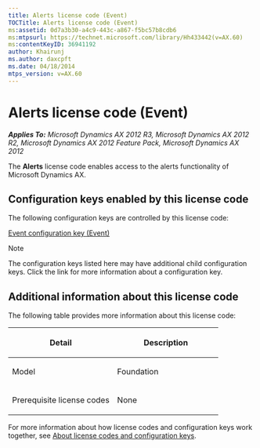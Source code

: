 ```yaml
---
title: Alerts license code (Event)
TOCTitle: Alerts license code (Event)
ms:assetid: 0d7a3b30-a4c9-443c-a867-f5bc57b8cdb6
ms:mtpsurl: https://technet.microsoft.com/library/Hh433442(v=AX.60)
ms:contentKeyID: 36941192
author: Khairunj
ms.author: daxcpft
ms.date: 04/18/2014
mtps_version: v=AX.60
---
```


# Alerts license code (Event) 


_**Applies To:** Microsoft Dynamics AX 2012 R3, Microsoft Dynamics AX 2012 R2, Microsoft Dynamics AX 2012 Feature Pack, Microsoft Dynamics AX 2012_

The **Alerts** license code enables access to the alerts functionality of Microsoft Dynamics AX.

## Configuration keys enabled by this license code

The following configuration keys are controlled by this license code:

[Event configuration key (Event)](event-configuration-key-event.md)


> [!NOTE]
> <P>The configuration keys listed here may have additional child configuration keys. Click the link for more information about a configuration key.</P>



## Additional information about this license code

The following table provides more information about this license code:

<table>
<colgroup>
<col style="width: 50%" />
<col style="width: 50%" />
</colgroup>
<thead>
<tr class="header">
<th><p>Detail</p></th>
<th><p>Description</p></th>
</tr>
</thead>
<tbody>
<tr class="odd">
<td><p>Model</p></td>
<td><p>Foundation</p></td>
</tr>
<tr class="even">
<td><p>Prerequisite license codes</p></td>
<td><p>None</p></td>
</tr>
</tbody>
</table>


For more information about how license codes and configuration keys work together, see [About license codes and configuration keys](https://technet.microsoft.com/library/aa548653\(v=ax.60\)).

  


